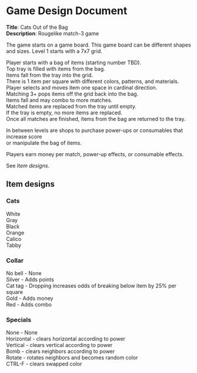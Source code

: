 # Game Design Document

<b>Title</b>: Cats Out of the Bag \
<b>Description</b>: Rougelike match-3 game

The game starts on a game board. This game board can be different shapes and sizes.
Level 1 starts with a 7x7 grid.

Player starts with a bag of items (starting number TBD). \
Top tray is filled with items from the bag. \
Items fall from the tray into the grid. \
There is 1 item per square with different colors, patterns, and materials. \
Player selects and moves item one space in cardinal direction. \
Matching 3+ pops items off the grid back into the bag. \
Items fall and may combo to more matches. \
Matched items are replaced from the tray until empty. \
If the tray is empty, no more items are replaced. \
Once all matches are finished, items from the bag are returned to the tray.

In between levels are shops to purchase power-ups or consumables that increase score \
or manipulate the bag of items. 

Players earn money per match, power-up effects, or consumable effects. 

See <i>Item designs</i>.

## Item designs
### Cats
White \
Gray \
Black \
Orange \
Calico \
Tabby 

### Collar
No bell - None \
Silver - Adds points \
Cat tag - Dropping increases odds of breaking below item by 25% per square \
Gold - Adds money \
Red  - Adds combo 

### Specials
None - None \
Horizontal - clears horizontal according to power \
Vertical - clears vertical according to power \
Bomb - clears neighbors according to power \
Rotate - rotates neighbors and becomes random color \
CTRL-F - clears swapped color 
